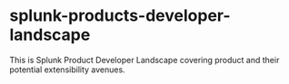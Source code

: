 # splunk-products-developer-landscape
This is Splunk Product Developer Landscape covering product and their potential extensibility avenues.
